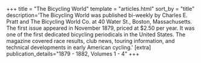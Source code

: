 +++
title = "The Bicycling World"
template = "articles.html"
sort_by = "title"
description='The Bicycling World was published bi-weekly by Charles E. Pratt and The Bicycling World Co. at 40 Water St., Boston, Massachusetts. The first issue appeared in November 1879, priced at $2.50 per year. It was one of the first dedicated bicycling periodicals in the United States. The magazine covered race results, club news, touring information, and technical developments in early American cycling.'
[extra]
publication_details="1879 - 1882, Volumes 1 - 4"
+++